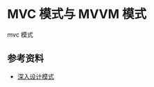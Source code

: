 # MVC 模式与 MVVM 模式

mvc 模式

## 参考资料

-   [深入设计模式](https://refactoringguru.cn/design-patterns/singleton)
